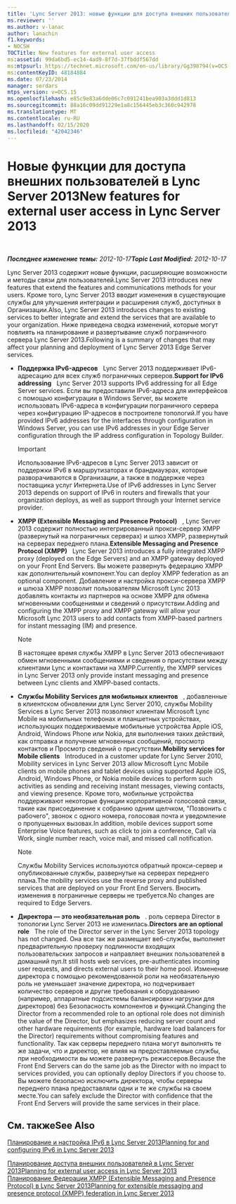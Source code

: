 ```yaml
---
title: 'Lync Server 2013: новые функции для доступа внешних пользователей'
ms.reviewer: ''
ms.author: v-lanac
author: lanachin
f1.keywords:
- NOCSH
TOCTitle: New features for external user access
ms:assetid: 99da6bd5-ec14-4ad9-8f7d-37fbddf567dd
ms:mtpsurl: https://technet.microsoft.com/en-us/library/Gg398794(v=OCS.15)
ms:contentKeyID: 48184884
ms.date: 07/23/2014
manager: serdars
mtps_version: v=OCS.15
ms.openlocfilehash: e85c9e83a6dde06c7c091241bea903a3ddd1d813
ms.sourcegitcommit: 88a16c09dd91229e1a8c156445eb3c360c942978
ms.translationtype: MT
ms.contentlocale: ru-RU
ms.lasthandoff: 02/15/2020
ms.locfileid: "42042346"
---
```

<div data-xmlns="http://www.w3.org/1999/xhtml">

<div class="topic" data-xmlns="http://www.w3.org/1999/xhtml" data-msxsl="urn:schemas-microsoft-com:xslt" data-cs="http://msdn.microsoft.com/">

<div data-asp="http://msdn2.microsoft.com/asp">

# <a name="new-features-for-external-user-access-in-lync-server-2013"></a><span data-ttu-id="b2d06-102">Новые функции для доступа внешних пользователей в Lync Server 2013</span><span class="sxs-lookup"><span data-stu-id="b2d06-102">New features for external user access in Lync Server 2013</span></span>

</div>

<div id="mainSection">

<div id="mainBody">

<span> </span>

<span data-ttu-id="b2d06-103">_**Последнее изменение темы:** 2012-10-17_</span><span class="sxs-lookup"><span data-stu-id="b2d06-103">_**Topic Last Modified:** 2012-10-17_</span></span>

<span data-ttu-id="b2d06-104">Lync Server 2013 содержит новые функции, расширяющие возможности и методы связи для пользователей.</span><span class="sxs-lookup"><span data-stu-id="b2d06-104">Lync Server 2013 introduces new features that extend the features and communications methods for your users.</span></span> <span data-ttu-id="b2d06-105">Кроме того, Lync Server 2013 вводит изменения в существующие службы для улучшения интеграции и расширения служб, доступных в Организации.</span><span class="sxs-lookup"><span data-stu-id="b2d06-105">Also, Lync Server 2013 introduces changes to existing services to better integrate and extend the services that are available to your organization.</span></span> <span data-ttu-id="b2d06-106">Ниже приведена сводка изменений, которые могут повлиять на планирование и развертывание служб пограничного сервера Lync Server 2013.</span><span class="sxs-lookup"><span data-stu-id="b2d06-106">Following is a summary of changes that may affect your planning and deployment of Lync Server 2013 Edge Server services.</span></span>

  - <span data-ttu-id="b2d06-107">**Поддержка IPv6-адресов**   Lync Server 2013 поддерживает IPv6-адресацию для всех служб пограничных серверов.</span><span class="sxs-lookup"><span data-stu-id="b2d06-107">**Support for IPv6 addressing**   Lync Server 2013 supports IPv6 addressing for all Edge Server services.</span></span> <span data-ttu-id="b2d06-108">Если вы предоставили IPv6-адреса для интерфейсов с помощью конфигурации в Windows Server, вы можете использовать IPv6-адреса в конфигурации пограничного сервера через конфигурацию IP-адресов в построителе топологий.</span><span class="sxs-lookup"><span data-stu-id="b2d06-108">If you have provided IPv6 addresses for the interfaces through configuration in Windows Server, you can use IPv6 addresses in your Edge Server configuration through the IP address configuration in Topology Builder.</span></span>
    
    <div>
    

    > [!IMPORTANT]  
    > <span data-ttu-id="b2d06-109">Использование IPv6-адресов в Lync Server 2013 зависит от поддержки IPv6 в маршрутизаторах и брандмауэрах, которые разворачиваются в Организации, а также в поддержке через поставщика услуг Интернета.</span><span class="sxs-lookup"><span data-stu-id="b2d06-109">Use of IPv6 addresses in Lync Server 2013 depends on support of IPv6 in routers and firewalls that your organization deploys, as well as support through your Internet service provider.</span></span>

    
    </div>

  - <span data-ttu-id="b2d06-110">**XMPP (Extensible Messaging and Presence Protocol)**   , Lync Server 2013 содержит полностью интегрированный прокси-сервер XMPP (развернутый на пограничных серверах) и шлюз XMPP, развернутый на серверах переднего плана.</span><span class="sxs-lookup"><span data-stu-id="b2d06-110">**Extensible Messaging and Presence Protocol (XMPP)**   Lync Server 2013 introduces a fully integrated XMPP proxy (deployed on the Edge Servers) and an XMPP gateway deployed on your Front End Servers.</span></span> <span data-ttu-id="b2d06-111">Вы можете развернуть федерацию XMPP как дополнительный компонент.</span><span class="sxs-lookup"><span data-stu-id="b2d06-111">You can deploy XMPP federation as an optional component.</span></span> <span data-ttu-id="b2d06-112">Добавление и настройка прокси-сервера XMPP и шлюза XMPP позволит пользователям Microsoft Lync 2013 добавлять контакты из партнеров на основе XMPP для обмена мгновенными сообщениями и сведений о присутствии.</span><span class="sxs-lookup"><span data-stu-id="b2d06-112">Adding and configuring the XMPP proxy and XMPP gateway will allow your Microsoft Lync 2013 users to add contacts from XMPP-based partners for instant messaging (IM) and presence.</span></span>
    
    <div>
    

    > [!NOTE]  
    > <span data-ttu-id="b2d06-113">В настоящее время службы XMPP в Lync Server 2013 обеспечивают обмен мгновенными сообщениями и сведения о присутствии между клиентами Lync и контактами на XMPP.</span><span class="sxs-lookup"><span data-stu-id="b2d06-113">Currently, the XMPP services in Lync Server 2013 only provide instant messaging and presence between Lync clients and XMPP-based contacts.</span></span>

    
    </div>

  - <span data-ttu-id="b2d06-114">**Службы Mobility Services для мобильных клиентов**   , добавленные в клиентском обновлении для Lync Server 2010, службы Mobility Services в Lync Server 2013 позволяют клиентам Microsoft Lync Mobile на мобильных телефонах и планшетных устройствах, использующих поддерживаемые мобильные устройства Apple iOS, Android, Windows Phone или Nokia, для выполнения таких действий, как отправка и получение мгновенных сообщений, просмотр контактов и Просмотр сведений о присутствии.</span><span class="sxs-lookup"><span data-stu-id="b2d06-114">**Mobility services for Mobile clients**   Introduced in a customer update for Lync Server 2010, Mobility services in Lync Server 2013 allow Microsoft Lync Mobile clients on mobile phones and tablet devices using supported Apple iOS, Android, Windows Phone, or Nokia mobile devices to perform such activities as sending and receiving instant messages, viewing contacts, and viewing presence.</span></span> <span data-ttu-id="b2d06-115">Кроме того, мобильные устройства поддерживают некоторые функции корпоративной голосовой связи, такие как присоединение к собранию одним щелчком, "Позвонить с рабочего", звонок с одного номера, голосовая почта и уведомление о пропущенных вызовах.</span><span class="sxs-lookup"><span data-stu-id="b2d06-115">In addition, mobile devices support some Enterprise Voice features, such as click to join a conference, Call via Work, single number reach, voice mail, and missed call notification.</span></span>
    
    <div>
    

    > [!NOTE]  
    > <span data-ttu-id="b2d06-116">Службы Mobility Services используются обратный прокси-сервер и опубликованные службы, развернутые на серверах переднего плана.</span><span class="sxs-lookup"><span data-stu-id="b2d06-116">The mobility services use the reverse proxy and published services that are deployed on your Front End Servers.</span></span> <span data-ttu-id="b2d06-117">Вносить изменения в пограничные серверы не требуется.</span><span class="sxs-lookup"><span data-stu-id="b2d06-117">No changes are required to Edge Servers.</span></span>

    
    </div>

  - <span data-ttu-id="b2d06-118">**Директора — это необязательная роль**   . роль сервера Director в топологии Lync Server 2013 не изменилась.</span><span class="sxs-lookup"><span data-stu-id="b2d06-118">**Directors are an optional role**   The role of the Director server in the Lync Server 2013 topology has not changed.</span></span> <span data-ttu-id="b2d06-119">Она все так же размещает веб-службы, выполняет предварительную проверку подлинности входящих пользовательских запросов и направляет внешних пользователей в домашний пул.</span><span class="sxs-lookup"><span data-stu-id="b2d06-119">It still hosts web services, pre-authenticates incoming user requests, and directs external users to their home pool.</span></span> <span data-ttu-id="b2d06-120">Изменение директора с помощью рекомендованной роли на необязательную роль не уменьшает значение директора, но подчеркивает количество серверов и другие требования к оборудованию (например, аппаратные подсистемы балансировки нагрузки для директоров) без Безопасность компонентов и функций.</span><span class="sxs-lookup"><span data-stu-id="b2d06-120">Changing the Director from a recommended role to an optional role does not diminish the value of the Director, but emphasizes reducing server count and other hardware requirements (for example, hardware load balancers for the Director) requirements without compromising features and functionality.</span></span> <span data-ttu-id="b2d06-121">Так как серверы переднего плана могут выполнять те же задачи, что и директор, не влияя на предоставляемые службы, при необходимости вы можете развернуть режиссеров.</span><span class="sxs-lookup"><span data-stu-id="b2d06-121">Because the Front End Servers can do the same job as the Director with no impact to services provided, you can optionally deploy Directors if you choose to.</span></span> <span data-ttu-id="b2d06-122">Вы можете безопасно исключить директора, чтобы серверы переднего плана предоставляли одни и те же службы на своем месте.</span><span class="sxs-lookup"><span data-stu-id="b2d06-122">You can safely exclude the Director with confidence that the Front End Servers will provide the same services in their place.</span></span>

<div>

## <a name="see-also"></a><span data-ttu-id="b2d06-123">См. также</span><span class="sxs-lookup"><span data-stu-id="b2d06-123">See Also</span></span>


[<span data-ttu-id="b2d06-124">Планирование и настройка IPv6 в Lync Server 2013</span><span class="sxs-lookup"><span data-stu-id="b2d06-124">Planning for and configuring IPv6 in Lync Server 2013</span></span>](lync-server-2013-planning-for-and-configuring-ipv6.md)  


[<span data-ttu-id="b2d06-125">Планирование доступа внешних пользователей в Lync Server 2013</span><span class="sxs-lookup"><span data-stu-id="b2d06-125">Planning for external user access in Lync Server 2013</span></span>](lync-server-2013-planning-for-external-user-access.md)  
[<span data-ttu-id="b2d06-126">Планирование Федерации XMPP (Extensible Messaging and Presence Protocol) в Lync Server 2013</span><span class="sxs-lookup"><span data-stu-id="b2d06-126">Planning for extensible messaging and presence protocol (XMPP) federation in Lync Server 2013</span></span>](lync-server-2013-planning-for-extensible-messaging-and-presence-protocol-xmpp-federation.md)  
  

</div>

</div>

<span> </span>

</div>

</div>

</div>

